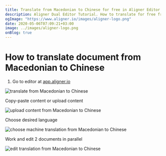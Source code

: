 ```yaml
---
title: Translate from Macedonian to Chinese for free in Aligner Editor
description: Aligner Dual Editor Tutorial. How to translate for free from Macedonian to Chinese. Aligner is multilingual document management platform. 
ogImage: "https://www.aligner.io/images/aligner-logo.png"
date: 2020-05-06T07:09:21+03:00
image: ../images/aligner-logo.png
onBlog: true
---
```


# How to translate document from Macedonian to Chinese

1. Go to editor at [app.aligner.io](https://app.aligner.io "Aligner App web page")

![translate from Macedonian to Chinese](../aligner-blank-editor.png "translate from Macedonian to Chinese")

Copy-paste content or upload content

![upload content from Macedonian to Chinese](../aligner-uploaded-document.png "upload content from Macedonian to Chinese")

Choose desired language

![choose machine translation from Macedonian to Chinese](../aligner-language-dropdown.png "choose machine translation from Macedonian to Chinese")

Work and edit 2 documents in parallel

![edit translation from Macedonian to Chinese](../aligner-double-sitded-editor.png "edit translation from Macedonian to Chinese")

